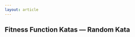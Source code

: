 ```yaml
---
layout: article
---
```


## Fitness Function Katas — Random Kata

<style>
ul,
ol {
  padding: 0;
  margin: 0 0 10px 25px;
}

ul ul,
ul ol,
ol ol,
ol ul {
  margin-bottom: 0;
}

li {
  line-height: 20px;
      list-style-type: circle;

}

ul.unstyled,
ol.unstyled {
  margin-left: 0;
  list-style: none;
}

</style>




<script src="ffkata_util.js"></script>

<script type="text/javascript">
/* harvest katas from Jekyll storage via Liquid */
   var katas = [
{% for katas in site.data.ffkatas %}
{% assign k = katas[1] %}
       { id: "{{ katas[0] }}", title: "{{ k.title }}", description: "{{ k.description }}", categories: "{{ k.categories }}", requirements: [{% for i in k.requirements %} "{{ i }}"{% unless forloop.last %},{% endunless %}{% endfor %}], context: [{%for i in k.context %} "{{ i }}"{% unless forloop.last %},{% endunless %}{% endfor %}], solution: [{%for i in k.solution %} "{{ i }}"{% unless forloop.last %},{% endunless %}{% endfor %}] } {% unless forloop.last %},{% endunless %}{% endfor %}
];


  document.addEventListener('DOMContentLoaded', function() {
    writeKata(katas[Math.floor(Math.random() * katas.length)], true);
});	  

</script>

<div id="display" />


